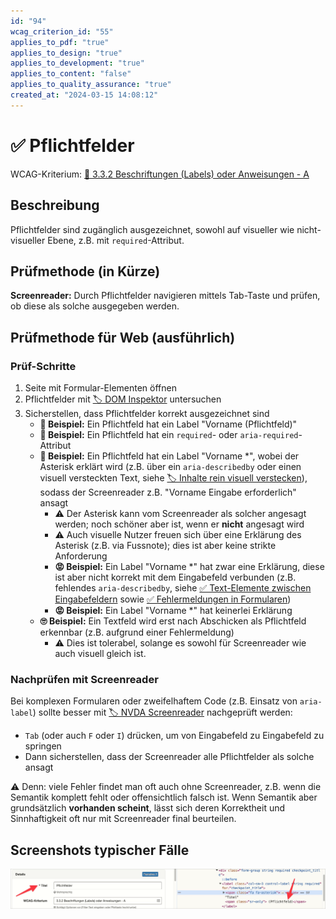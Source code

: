 ```yaml
---
id: "94"
wcag_criterion_id: "55"
applies_to_pdf: "true"
applies_to_design: "true"
applies_to_development: "true"
applies_to_content: "false"
applies_to_quality_assurance: "true"
created_at: "2024-03-15 14:08:12"
---
```


# ✅ Pflichtfelder

WCAG-Kriterium: [📜 3.3.2 Beschriftungen (Labels) oder Anweisungen - A](..)

## Beschreibung

Pflichtfelder sind zugänglich ausgezeichnet, sowohl auf visueller wie nicht-visueller Ebene, z.B. mit `required`-Attribut.

## Prüfmethode (in Kürze)

**Screenreader:** Durch Pflichtfelder navigieren mittels Tab-Taste und prüfen, ob diese als solche ausgegeben werden.

## Prüfmethode für Web (ausführlich)

### Prüf-Schritte

1. Seite mit Formular-Elementen öffnen
1. Pflichtfelder mit [🏷️ DOM Inspektor](/de/tags/dom-inspektor) untersuchen
1. Sicherstellen, dass Pflichtfelder korrekt ausgezeichnet sind
    - **🙂 Beispiel:** Ein Pflichtfeld hat ein Label "Vorname (Pflichtfeld)"
    - **🙂 Beispiel:** Ein Pflichtfeld hat ein `required`- oder `aria-required`-Attribut
    - **🙂 Beispiel:** Ein Pflichtfeld hat ein Label "Vorname *", wobei der Asterisk erklärt wird (z.B. über ein `aria-describedby` oder einen visuell versteckten Text, siehe [🏷️ Inhalte rein visuell verstecken](/de/tags/inhalte-rein-visuell-verstecken)), sodass der Screenreader z.B. "Vorname Eingabe erforderlich" ansagt
        - ⚠️ Der Asterisk kann vom Screenreader als solcher angesagt werden; noch schöner aber ist, wenn er **nicht** angesagt wird
        - ⚠️ Auch visuelle Nutzer freuen sich über eine Erklärung des Asterisk (z.B. via Fussnote); dies ist aber keine strikte Anforderung
        - **😡 Beispiel:** Ein Label "Vorname *" hat zwar eine Erklärung, diese ist aber nicht korrekt mit dem Eingabefeld verbunden (z.B. fehlendes `aria-describedby`, siehe [✅ Text-Elemente zwischen Eingabefeldern](/de/wcag/1.3.1c-formular-beziehungen/text-elemente-zwischen-eingabefeldern) sowie [✅ Fehlermeldungen in Formularen](/de/wcag/3.3.1-fehlerkennzeichnung/fehlermeldungen-in-formularen))
        - **😡 Beispiel:** Ein Label "Vorname *" hat keinerlei Erklärung
    - **🙄 Beispiel:** Ein Textfeld wird erst nach Abschicken als Pflichtfeld erkennbar (z.B. aufgrund einer Fehlermeldung)
        - ⚠️ Dies ist tolerabel, solange es sowohl für Screenreader wie auch visuell gleich ist.

### Nachprüfen mit Screenreader

Bei komplexen Formularen oder zweifelhaftem Code (z.B. Einsatz von `aria-label`) sollte besser mit [🏷️ NVDA Screenreader](/de/tags/nvda-screenreader) nachgeprüft werden:

- `Tab` (oder auch `F` oder `I`) drücken, um von Eingabefeld zu Eingabefeld zu springen
- Dann sicherstellen, dass der Screenreader alle Pflichtfelder als solche ansagt

⚠️ Denn: viele Fehler findet man oft auch ohne Screenreader, z.B. wenn die Semantik komplett fehlt oder offensichtlich falsch ist. Wenn Semantik aber grundsätzlich **vorhanden scheint**, lässt sich deren Korrektheit und Sinnhaftigkeit oft nur mit Screenreader final beurteilen.

## Screenshots typischer Fälle

![Pflichtfeld in A4AA](images/pflichtfeld-in-a4aa.png)